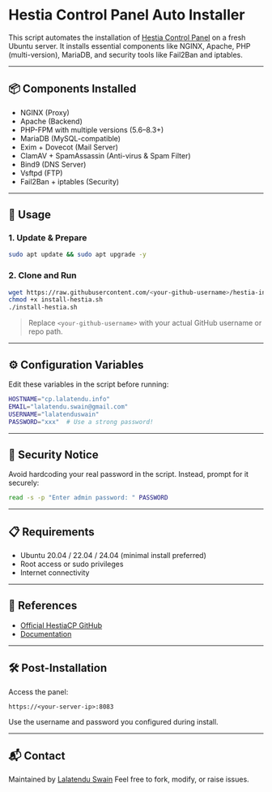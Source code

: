 # Hestia Control Panel Auto Installer

This script automates the installation of [Hestia Control Panel](https://www.hestiacp.com/) on a fresh Ubuntu server. It installs essential components like NGINX, Apache, PHP (multi-version), MariaDB, and security tools like Fail2Ban and iptables.

---

## 📦 Components Installed

- NGINX (Proxy)
- Apache (Backend)
- PHP-FPM with multiple versions (5.6–8.3+)
- MariaDB (MySQL-compatible)
- Exim + Dovecot (Mail Server)
- ClamAV + SpamAssassin (Anti-virus & Spam Filter)
- Bind9 (DNS Server)
- Vsftpd (FTP)
- Fail2Ban + iptables (Security)

---

## 🚀 Usage

### 1. Update & Prepare

```bash
sudo apt update && sudo apt upgrade -y
````

### 2. Clone and Run

```bash
wget https://raw.githubusercontent.com/<your-github-username>/hestia-install-script/main/install-hestia.sh
chmod +x install-hestia.sh
./install-hestia.sh
```

> Replace `<your-github-username>` with your actual GitHub username or repo path.

---

## ⚙️ Configuration Variables

Edit these variables in the script before running:

```bash
HOSTNAME="cp.lalatendu.info"
EMAIL="lalatendu.swain@gmail.com"
USERNAME="lalatenduswain"
PASSWORD="xxx"  # Use a strong password!
```

---

## 🔐 Security Notice

Avoid hardcoding your real password in the script. Instead, prompt for it securely:

```bash
read -s -p "Enter admin password: " PASSWORD
```

---

## 📋 Requirements

* Ubuntu 20.04 / 22.04 / 24.04 (minimal install preferred)
* Root access or sudo privileges
* Internet connectivity

---

## 📎 References

* [Official HestiaCP GitHub](https://github.com/hestiacp/hestiacp)
* [Documentation](https://docs.hestiacp.com/)

---

## 🛠️ Post-Installation

Access the panel:

```
https://<your-server-ip>:8083
```

Use the username and password you configured during install.

---

## 📬 Contact

Maintained by [Lalatendu Swain](https://github.com/Lalatenduswain)
Feel free to fork, modify, or raise issues.

```
